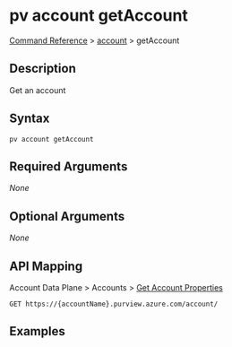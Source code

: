 # pv account getAccount
[Command Reference](../../../README.md#command-reference) > [account](./main.md) > getAccount

## Description
Get an account

## Syntax
```
pv account getAccount
```

## Required Arguments
*None*

## Optional Arguments
*None*

## API Mapping
Account Data Plane > Accounts > [Get Account Properties](https://docs.microsoft.com/en-us/rest/api/purview/accountdataplane/accounts/get-account-properties)
```
GET https://{accountName}.purview.azure.com/account/
```

## Examples
```powershell

```